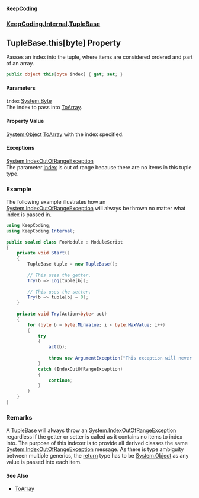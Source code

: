 #### [KeepCoding](index.md 'index')
### [KeepCoding.Internal](KeepCoding.Internal.md 'KeepCoding.Internal').[TupleBase](TupleBase.md 'KeepCoding.Internal.TupleBase')
## TupleBase.this[byte] Property
Passes an index into the tuple, where items are considered ordered and part of an array.  
```csharp
public object this[byte index] { get; set; }
```
#### Parameters
<a name='KeepCoding.Internal.TupleBase.this.byte..index'></a>
`index` [System.Byte](https://docs.microsoft.com/en-us/dotnet/api/System.Byte 'System.Byte')  
The index to pass into [ToArray](TupleBase.ToArray.md 'KeepCoding.Internal.TupleBase.ToArray').
  
#### Property Value
[System.Object](https://docs.microsoft.com/en-us/dotnet/api/System.Object 'System.Object')
[ToArray](TupleBase.ToArray.md 'KeepCoding.Internal.TupleBase.ToArray') with the index specified.  
            
#### Exceptions
[System.IndexOutOfRangeException](https://docs.microsoft.com/en-us/dotnet/api/System.IndexOutOfRangeException 'System.IndexOutOfRangeException')  
The parameter [index](TupleBase.Item.xD9oSgxwMFO7sQCYiZEn.g.md#KeepCoding.Internal.TupleBase.this.byte..index 'KeepCoding.Internal.TupleBase.this[byte].index') is out of range because there are no items in this tuple type.
### Example
The following example illustrates how an [System.IndexOutOfRangeException](https://docs.microsoft.com/en-us/dotnet/api/System.IndexOutOfRangeException 'System.IndexOutOfRangeException') will always be thrown no matter what index is passed in.  
```csharp
using KeepCoding;  
using KeepCoding.Internal;  
  
public sealed class FooModule : ModuleScript  
{  
    private void Start()  
    {  
        TupleBase tuple = new TupleBase();  
          
        // This uses the getter.  
        Try(b => Log(tuple[b]);  
          
        // This uses the setter.  
        Try(b => tuple[b] = 0);  
    }  
      
    private void Try(Action<byte> act)  
    {  
        for (byte b = byte.MinValue; i < byte.MaxValue; i++)  
        {  
            try  
            {  
                act(b);  
                  
                throw new ArgumentException("This exception will never be thrown because the above operation will always fail!");  
            }  
            catch (IndexOutOfRangeException)  
            {  
                continue;  
            }  
        }  
    }  
}  
```
### Remarks
A [TupleBase](TupleBase.md 'KeepCoding.Internal.TupleBase') will always throw an [System.IndexOutOfRangeException](https://docs.microsoft.com/en-us/dotnet/api/System.IndexOutOfRangeException 'System.IndexOutOfRangeException') regardless if the getter or setter is called as it contains no items to index into. The purpose of this indexer is to provide all derived classes the same [System.IndexOutOfRangeException](https://docs.microsoft.com/en-us/dotnet/api/System.IndexOutOfRangeException 'System.IndexOutOfRangeException') message. As there is type ambiguity between multiple generics, the [return](https://docs.microsoft.com/en-us/dotnet/csharp/language-reference/keywords/return 'https://docs.microsoft.com/en-us/dotnet/csharp/language-reference/keywords/return') type has to be [System.Object](https://docs.microsoft.com/en-us/dotnet/api/System.Object 'System.Object') as any value is passed into each item.  
#### See Also
- [ToArray](TupleBase.ToArray.md 'KeepCoding.Internal.TupleBase.ToArray')
